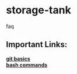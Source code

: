 # storage-tank
faq


## Important Links:
[**git basics**](https://rogerdudler.github.io/git-guide/index.de.html)<br>
[**bash commands**](https://ss64.com/bash/)
